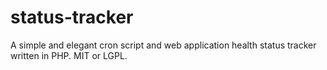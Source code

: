 # status-tracker
A simple and elegant cron script and web application health status tracker written in PHP.  MIT or LGPL.
